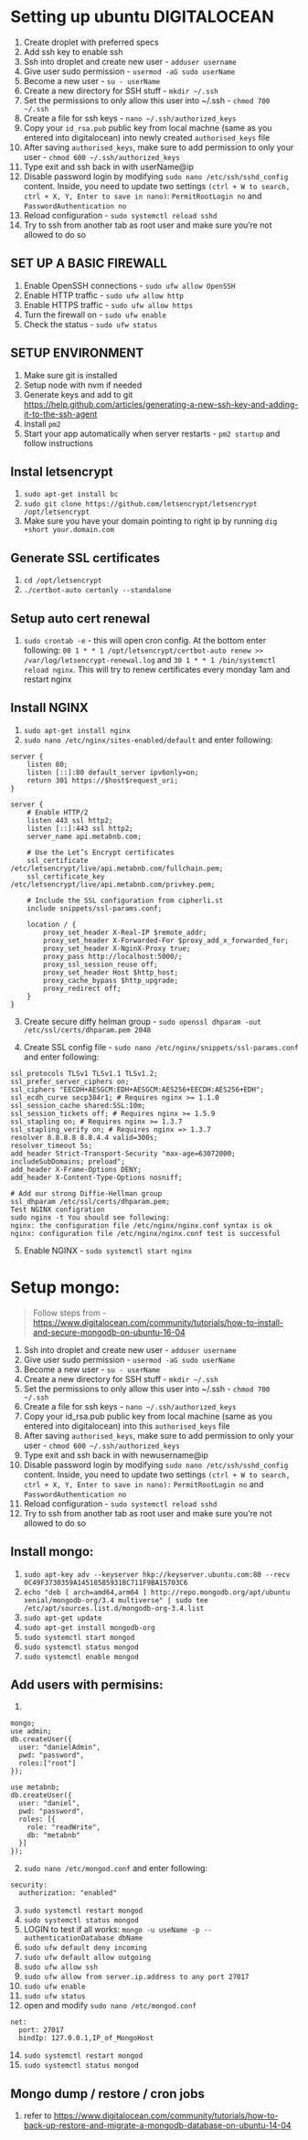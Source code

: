 # Setting up ubuntu DIGITALOCEAN

1. Create droplet with preferred specs
2. Add ssh key to enable ssh
3. Ssh into droplet and create new user - `adduser username`
4. Give user sudo permission - `usermod -aG sudo userName`
5. Become a new user - `su - userName`
6. Create a new directory for SSH stuff - `mkdir ~/.ssh`
7. Set the permissions to only allow this user into ~/.ssh - `chmod 700 ~/.ssh`
8. Create a file for ssh keys - `nano ~/.ssh/authorized_keys`
9. Copy your `id_rsa.pub` public key from local machne (same as you entered into digitalocean) into newly created `authorised_keys` file
10. After saving `authorised_keys`, make sure to add permission to only your user - `chmod 600 ~/.ssh/authorized_keys`
11. Type exit and ssh back in with userName@ip
12. Disable password login by modifying `sudo nano /etc/ssh/sshd_config` content. Inside, you need to update two settings `(ctrl + W to search, ctrl + X, Y, Enter to save in nano)`: `PermitRootLogin no` and `PasswordAuthentication no`
13. Reload configuration - `sudo systemctl reload sshd`
14. Try to ssh from another tab as root user and make sure you’re not allowed to do so

## SET UP A BASIC FIREWALL
1. Enable OpenSSH connections - `sudo ufw allow OpenSSH`
2. Enable HTTP traffic - `sudo ufw allow http`
3. Enable HTTPS traffic - `sudo ufw allow https`
4. Turn the firewall on - `sudo ufw enable`
5. Check the status - `sudo ufw status`

## SETUP ENVIRONMENT
1. Make sure git is installed
2. Setup node with nvm if needed
3. Generate keys and add to git https://help.github.com/articles/generating-a-new-ssh-key-and-adding-it-to-the-ssh-agent
4. Install `pm2`
5. Start your app automatically when server restarts - `pm2 startup` and follow instructions

## Instal letsencrypt
1. `sudo apt-get install bc`
2. `sudo git clone https://github.com/letsencrypt/letsencrypt /opt/letsencrypt`
3. Make sure you have your domain pointing to right ip by running `dig +short your.domain.com`

## Generate SSL certificates
1. `cd /opt/letsencrypt`
2. `./certbot-auto certonly --standalone`

## Setup auto cert renewal
1. `sudo crontab -e` - this will open cron config. At the bottom enter following: `00 1 * * 1 /opt/letsencrypt/certbot-auto renew >> /var/log/letsencrypt-renewal.log` and `30 1 * * 1 /bin/systemctl reload nginx`. This will try to renew certificates every monday 1am and restart nginx

## Install NGINX
1. `sudo apt-get install nginx`
2. `sudo nano /etc/nginx/sites-enabled/default` and enter following:

```
server {
    listen 80;
    listen [::]:80 default_server ipv6only=on;
    return 301 https://$host$request_uri;
}
```
```
server {
    # Enable HTTP/2
    listen 443 ssl http2;
    listen [::]:443 ssl http2;
    server_name api.metabnb.com;

    # Use the Let’s Encrypt certificates
    ssl_certificate /etc/letsencrypt/live/api.metabnb.com/fullchain.pem;
    ssl_certificate_key /etc/letsencrypt/live/api.metabnb.com/privkey.pem;

    # Include the SSL configuration from cipherli.st
    include snippets/ssl-params.conf;

    location / {
        proxy_set_header X-Real-IP $remote_addr;
        proxy_set_header X-Forwarded-For $proxy_add_x_forwarded_for;
        proxy_set_header X-NginX-Proxy true;
        proxy_pass http://localhost:5000/;
        proxy_ssl_session_reuse off;
        proxy_set_header Host $http_host;
        proxy_cache_bypass $http_upgrade;
        proxy_redirect off;
    }
}
```

3. Create secure diffy helman group - `sudo openssl dhparam -out /etc/ssl/certs/dhparam.pem 2048`

4. Create SSL config file - `sudo nano /etc/nginx/snippets/ssl-params.conf` and enter following:
```
ssl_protocols TLSv1 TLSv1.1 TLSv1.2;
ssl_prefer_server_ciphers on;
ssl_ciphers "EECDH+AESGCM:EDH+AESGCM:AES256+EECDH:AES256+EDH";
ssl_ecdh_curve secp384r1; # Requires nginx >= 1.1.0
ssl_session_cache shared:SSL:10m;
ssl_session_tickets off; # Requires nginx >= 1.5.9
ssl_stapling on; # Requires nginx >= 1.3.7
ssl_stapling_verify on; # Requires nginx => 1.3.7
resolver 8.8.8.8 8.8.4.4 valid=300s;
resolver_timeout 5s;
add_header Strict-Transport-Security "max-age=63072000; includeSubDomains; preload";
add_header X-Frame-Options DENY;
add_header X-Content-Type-Options nosniff;

# Add our strong Diffie-Hellman group
ssl_dhparam /etc/ssl/certs/dhparam.pem;
Test NGINX configration
sudo nginx -t You should see following:
nginx: the configuration file /etc/nginx/nginx.conf syntax is ok
nginx: configuration file /etc/nginx/nginx.conf test is successful
```


5. Enable NGINX - `sudo systemctl start nginx`


# Setup mongo:
> Follow steps from - https://www.digitalocean.com/community/tutorials/how-to-install-and-secure-mongodb-on-ubuntu-16-04

1. Ssh into droplet and create new user - `adduser username`
2. Give user sudo permission - `usermod -aG sudo userName`
3. Become a new user - `su - userName`
4. Create a new directory for SSH stuff - `mkdir ~/.ssh`
5. Set the permissions to only allow this user into ~/.ssh - `chmod 700 ~/.ssh`
6. Create a file for ssh keys - `nano ~/.ssh/authorized_keys`
7. Copy your id_rsa.pub public key from local machine (same as you entered into digitalocean) into this `authorised_keys` file
8. After saving `authorised_keys`, make sure to add permission to only your user - `chmod 600 ~/.ssh/authorized_keys`
9. Type exit and ssh back in with newusername@ip
10. Disable password login by modifying `sudo nano /etc/ssh/sshd_config` content. Inside, you need to update two settings `(ctrl + W to search, ctrl + X, Y, Enter to save in nano):` `PermitRootLogin no` and `PasswordAuthentication no`
11. Reload configuration - `sudo systemctl reload sshd`
12. Try to ssh from another tab as root user and make sure you’re not allowed to do so
## Install mongo:
1. `sudo apt-key adv --keyserver hkp://keyserver.ubuntu.com:80 --recv 0C49F3730359A14518585931BC711F9BA15703C6`
2. `echo "deb [ arch=amd64,arm64 ] http://repo.mongodb.org/apt/ubuntu xenial/mongodb-org/3.4 multiverse" | sudo tee /etc/apt/sources.list.d/mongodb-org-3.4.list`
3. `sudo apt-get update`
4. `sudo apt-get install mongodb-org`
5. `sudo systemctl start mongod`
6. `sudo systemctl status mongod`
7. `sudo systemctl enable mongod`
## Add users with permisins:
1.
```
mongo;
use admin;
db.createUser({
  user: "danielAdmin",
  pwd: "password",
  roles:["root"]
});

use metabnb;
db.createUser({
  user: "daniel",
  pwd: "password",
  roles: [{
    role: "readWrite",
    db: "metabnb"
  }]
});
```
2. `sudo nano /etc/mongod.conf` and enter following:
```
security:
  authorization: "enabled"
```
3. `sudo systemctl restart mongod`
4. `sudo systemctl status mongod`
5. LOGIN to test if all works: `mongo -u useName -p --authenticationDatabase dbName`
6. `sudo ufw default deny incoming`
7. `sudo ufw default allow outgoing`
8. `sudo ufw allow ssh`
9. `sudo ufw allow from server.ip.address to any port 27017`
11. `sudo ufw enable`
12. `sudo ufw status`
13. open and modify `sudo nano /etc/mongod.conf`
```
net:
  port: 27017
  bindIp: 127.0.0.1,IP_of_MongoHost
```
14. `sudo systemctl restart mongod`
15. `sudo systemctl status mongod`

## Mongo dump / restore / cron jobs
1. refer to https://www.digitalocean.com/community/tutorials/how-to-back-up-restore-and-migrate-a-mongodb-database-on-ubuntu-14-04
